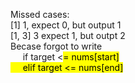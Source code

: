 Missed cases: \
[1] 1, expect 0, but output 1 \
[1, 3] 3 expect 1, but outpt 2 \
Becase forgot to write \
&nbsp;&nbsp;&nbsp;&nbsp; if target <<mark>=<mark> nums[start] \
&nbsp;&nbsp;&nbsp;&nbsp; elif target <<mark>=<mark> nums[end]
